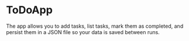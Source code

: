 # ToDoApp
The app allows you to add tasks, list tasks, mark them as completed, and persist them in a JSON file so your data is saved between runs.
